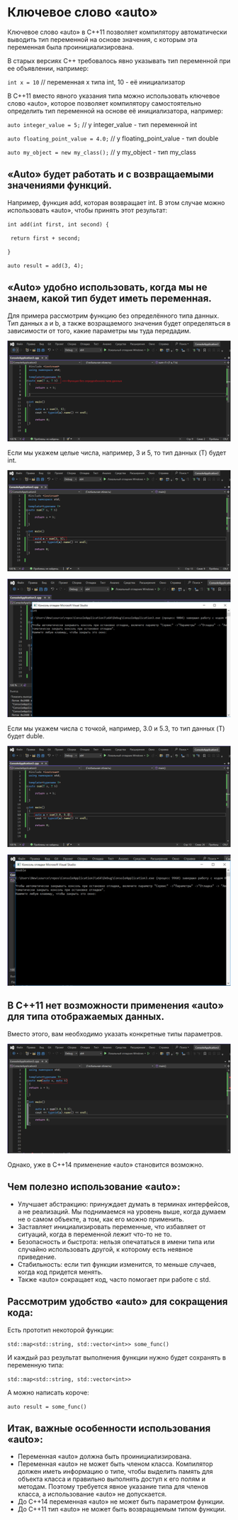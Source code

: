 # Ключевое слово «auto»

Ключевое слово «auto» в C++11 позволяет компилятору автоматически выводить тип переменной на основе значения, с которым эта переменная была проинициализирована.

В старых версиях C++ требовалось явно указывать тип переменной при ее объявлении, например:

`int x = 10` // переменная x типа int, 10 - её инициализатор 

В C++11 вместо явного указания типа можно использовать ключевое слово «auto», которое позволяет компилятору самостоятельно определить тип переменной на основе её инициализатора, например:

`auto integer_value = 5;` // у integer_value - тип переменной int 


`auto floating_point_value = 4.0;` // у floating_point_value - тип double


`auto my_object = new my_class();` // у my_object - тип my_class


## «Auto» будет работать и с возвращаемыми значениями функций. 


Например, функция add, которая возвращает int. В этом случае можно использовать «auto», чтобы принять этот результат:

`int add(int first, int second) {`


   ` return first + second;`

   
`}`


`auto result = add(3, 4);`


## «Auto» удобно использовать, когда мы не знаем, какой тип будет иметь переменная.


Для примера рассмотрим функцию без определённого типа данных. 
Тип данных a и b, а также возращаемого значения будет определяться в зависимости от того, какие параметры мы туда передадим.

![Image alt](https://github.com/netology-code/cppl-homeworks/blob/main/common/5.PNG)


Если мы укажем целые числа, например, 3 и 5, то тип данных (T) будет int.

![Image alt](https://github.com/netology-code/cppl-homeworks/blob/main/common/8.PNG)

![Image alt](https://github.com/netology-code/cppl-homeworks/blob/main/common/7.PNG)


Если мы укажем числа с точкой, например, 3.0 и 5.3, то тип данных (T) будет duble.

![Image alt](https://github.com/netology-code/cppl-homeworks/blob/main/common/9.PNG)

![Image alt](https://github.com/netology-code/cppl-homeworks/blob/main/common/10.PNG)


## В C++11 нет возможности применения «auto» для типа отображаемых данных.


Вместо этого, вам необходимо указать конкретные типы параметров.

![Image alt](https://github.com/netology-code/cppl-homeworks/blob/main/common/63PNG.PNG)


Однако, уже в C++14 применение «auto» становится возможно.

## Чем полезно использование «auto»:

- Улучшает абстракцию: принуждает думать в терминах интерфейсов, а не реализаций. Мы поднимаемся на уровень выше, когда думаем не о самом объекте, а том, как его можно применить.
- Заставляет инициализировать переменные, что избавляет от ситуаций, когда в переменной лежит что-то не то.
- Безопасность и быстрота: нельзя опечататься в имени типа или случайно использовать другой, к которому есть неявное приведение.
- Стабильность: если тип функции изменится, то меньше случаев, когда код придется менять.
- Также «auto» сокращает код, часто помогает при работе с std.

## Рассмотрим удобство «auto» для сокращения кода: 

Есть прототип некоторой функции:

`std::map<std::string, std::vector<int>> some_func()` 

И каждый раз результат выполнения функции нужно будет сохранять в переменную типа:

`std::map<std::string, std::vector<int>>`

А можно написать короче:

`auto result = some_func()` 

## Итак, важные особенности использования «auto»:

- Переменная «auto» должна быть проинициализирована.
- Переменная «auto» не может быть членом класса. Компилятор должен иметь информацию о типе, чтобы выделить память для объекта класса и правильно выполнять доступ к его полям и методам. Поэтому требуется явное указание типа для членов класса, а использование «auto» не допускается.
- До С++14 переменная «auto» не может быть параметром функции.
- До С++11 тип «auto» не может быть возвращаемым типом функции. 
